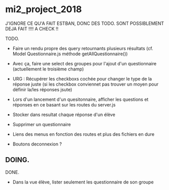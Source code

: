 # mi2_project_2018

J'IGNORE CE QU'A FAIT ESTBAN, DONC DES TODO. SONT POSSIBLEMENT DEJA FAIT !!!! A CHECK !!

  TODO.
  - Faire un rendu propre des query retournants plusieurs résultats (cf. Model Questionnaire.js méthode getAllQuestionnaire())
  - Avec ça, faire une select des groupes pour l'ajout d'un questionnaire (actuellement le troisième champ)
  - URG : Récupérer les checkboxs cochée pour changer le type de la réponse juste (si les checkbox conviennet pas trouver un moyen pour définir la/les réponses jsute)
  - Lors d'un lancement d'un quesitonnaire, afficher les questions et réponses en ce basant sur les routes du server.js
  - Stocker dans resultat chaque réponse d'un élève
  - Supprimer un questionnaire
  - Liens des menus en fonction des routes et plus des fichiers en dure

  - Boutons deconnexion ?

  DOING.
  -

  DONE.
  - Dans la vue élève, lister seulement les questionnaire de son groupe
